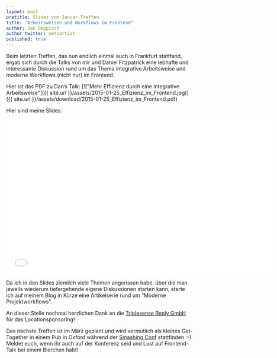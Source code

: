 ```yaml
---
layout: post
pretitle: Slides vom Januar-Treffen
title: "Arbeitsweisen und Workflows im Frontend"
author: Jan Deppisch
author_twitter: netzartist
published: true
---
```


Beim letzten Treffen, das nun endlich einmal auch in Frankfurt stattfand, ergab sich durch die Talks von mir und Daniel Fitzpatrick eine lebhafte und interessante Diskussion rund um das Thema integrative Arbeitsweise und moderne Workflows (nicht nur) im Frontend.

Hier ist das PDF zu Dan’s Talk:
[!["Mehr Effizienz durch eine integrative Arbeitsweise"]({{ site.url }}/assets/2015-01-25_Effizienz_im_Frontend.jpg)]({{ site.url }}/assets/download/2015-01-25_Effizienz_im_Frontend.pdf)

Hier sind meine Slides:

<iframe src="//slides.com/netzartist-de/modern-workflows-in-rwd-projects/embed" width="720" height="420" scrolling="no" frameborder="0" webkitallowfullscreen mozallowfullscreen allowfullscreen></iframe>

Da ich in den Slides ziemlich viele Themen angerissen habe, über die man jeweils wiederum tiefergehende eigene Diskussionen starten kann, starte ich auf meinem Blog in Kürze eine Artikelserie rund um “Moderne Projektworkflows”.

An dieser Stelle nochmal herzlichen Dank an die [Triplesense Reply GmbH](http://www.triplesense.de) für das Locationsponsoring!

Das nächste Treffen ist im März geplant und wird vermutlich als kleines Get-Together in einem Pub in Oxford während der [Smashing Conf](http://www.smashingconf.com) stattfinden :-) Meldet euch, wenn ihr auch auf der Konferenz seid und Lust auf Frontend-Talk bei einem Bierchen habt!
